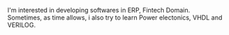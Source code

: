 I'm interested in developing softwares in ERP, Fintech Domain.  
Sometimes, as time allows, i also try to learn Power electonics, VHDL and VERILOG. 



